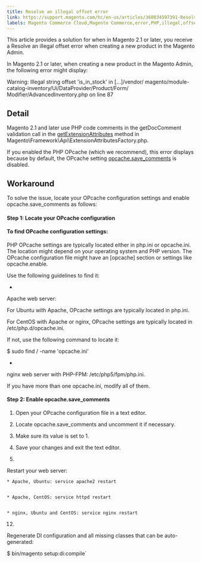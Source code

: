 ```yaml
---
title: Resolve an illegal offset error
link: https://support.magento.com/hc/en-us/articles/360034597391-Resolve-an-illegal-offset-error
labels: Magento Commerce Cloud,Magento Commerce,error,PHP,illegal,offset,OPcache,how to,Apache
---
```


This article provides a solution for when in Magento 2.1 or later, you receive a Resolve an illegal offset error when creating a new product in the Magento Admin.

In Magento 2.1 or later, when creating a new product in the Magento Admin, the following error might display:

Warning: Illegal string offset 'is\_in\_stock' in [...]/vendor/
magento/module-catalog-inventory/Ui/DataProvider/Product/Form/
Modifier/AdvancedInventory.php on line 87
## Detail

Magento 2.1 and later use PHP code comments in the getDocComment validation call in the [getExtensionAttributes](https://github.com/magento/magento2/blob/2.3/lib/internal/Magento/Framework/Api/ExtensionAttributesFactory.php#L64-L73) method in Magento\Framework\Api\ExtensionAttributesFactory.php.

If you enabled the PHP OPcache (which we recommend), this error displays because by default, the OPcache setting [opcache.save\_comments](http://php.net/manual/en/opcache.configuration.php#ini.opcache.save_comments) is disabled.

## Workaround

To solve the issue, locate your OPcache configuration settings and enable opcache.save\_comments as follows:

#### Step 1: Locate your OPcache configuration

#### To find OPcache configuration settings:

PHP OPcache settings are typically located either in php.ini or opcache.ini. The location might depend on your operating system and PHP version. The OPcache configuration file might have an [opcache] section or settings like opcache.enable.

Use the following guidelines to find it:

* 
Apache web server:

For Ubuntu with Apache, OPcache settings are typically located in php.ini.

For CentOS with Apache or nginx, OPcache settings are typically located in /etc/php.d/opcache.ini.

If not, use the following command to locate it:

$ sudo find / -name 'opcache.ini'

* 
nginx web server with PHP-FPM: /etc/php5/fpm/php.ini.

If you have more than one opcache.ini, modify all of them.



#### Step 2: Enable opcache.save\_comments

1. Open your OPcache configuration file in a text editor.

1. Locate opcache.save\_comments and uncomment it if necessary.

1. Make sure its value is set to 1.

1. Save your changes and exit the text editor.

10. 
Restart your web server:

	
	* Apache, Ubuntu: service apache2 restart
	
	
	* Apache, CentOS: service httpd restart
	
	
	* nginx, Ubuntu and CentOS: service nginx restart

12. 
Regenerate DI configuration and all missing classes that can be auto-generated:

$ bin/magento setup:di:compile`

